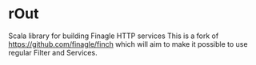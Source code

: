 # rOut
Scala library for building Finagle HTTP services
This is a fork of https://github.com/finagle/finch which will aim to make it possible to use regular Filter and Services.
